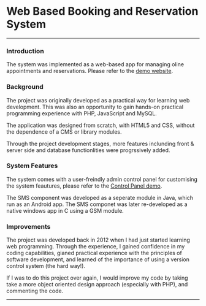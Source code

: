 # Web Based Booking and Reservation System
-----------------------------------------------------------------------------------------------------------------------------------                                           
                                           
### Introduction
The system was implemented as a web-based app for managing oline appointments and reservations. Please refer to the [demo website](http://booking.mbbtech.com.au).

 

### Background
The project was originally developed as a practical way for learning web development. This was also an opportunity to gain hands-on practical programming experience with PHP, JavaScript and MySQL.

The application was designed from scratch, with HTML5 and CSS, without the dependence of a CMS or library modules.

Through the project development stages, more features inclunding front & server side and database functionlities  were progrssively added.

                                           
 
### System Features
The system comes with a user-freindly admin control panel for customising the system feautures, please refer to the [Control Panel demo](http://booking.mbbtech.com.au/#system_configuration).

The SMS component was developed as a seperate module in Java, which run as an Android app. The SMS componet was later re-developed as a native windows app in C using a GSM module.

                                          
### Improvements 
The project was developed back in 2012 when I had just started learning  web programming. Through the experience, I gained confidence in my coding capabilities,  gianed practical experience with the principles of software development, and learned of the importance of using a version control system (the hard way!).

If I was to do this project over again, I would  improve my code by taking take a more object oriented design approach (especially with PHP), and commenting the code.                                                 
                                                  
-------------------------------------------------------------------------------------------------------------------------------
